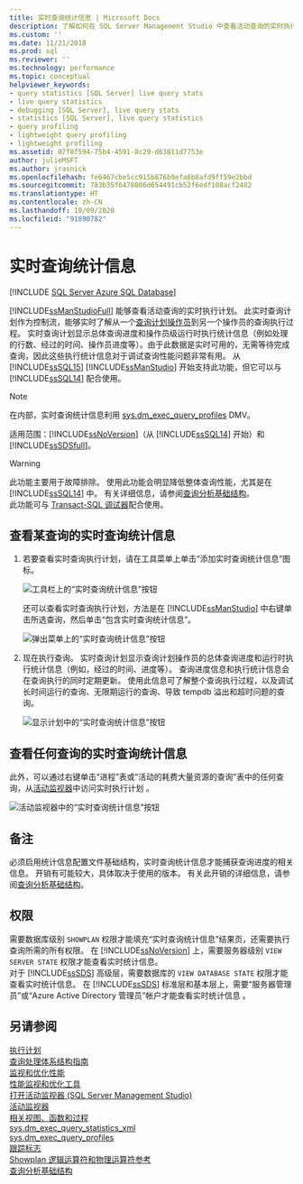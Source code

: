 ```yaml
---
title: 实时查询统计信息 | Microsoft Docs
description: 了解如何在 SQL Server Management Studio 中查看活动查询的实时执行计划。 使用执行统计信息调试查询性能问题。
ms.custom: ''
ms.date: 11/21/2018
ms.prod: sql
ms.reviewer: ''
ms.technology: performance
ms.topic: conceptual
helpviewer_keywords:
- query statistics [SQL Server] live query stats
- live query statistics
- debugging [SQL Server], live query stats
- statistics [SQL Server], live query statistics
- query profiling
- lightweight query profiling
- lightweight profiling
ms.assetid: 07f8f594-75b4-4591-8c29-d63811d7753e
author: julieMSFT
ms.author: jrasnick
ms.openlocfilehash: fe6467cbe5cc915b876b9efa6b8afd9ff59e2bbd
ms.sourcegitcommit: 783b35f6478006d654491cb52f6edf108acf2482
ms.translationtype: HT
ms.contentlocale: zh-CN
ms.lasthandoff: 10/09/2020
ms.locfileid: "91890782"
---
```

# <a name="live-query-statistics"></a>实时查询统计信息
[!INCLUDE [SQL Server Azure SQL Database](../../includes/applies-to-version/sql-asdb.md)]

[!INCLUDE[ssManStudioFull](../../includes/ssmanstudiofull-md.md)] 能够查看活动查询的实时执行计划。 此实时查询计划作为控制流，能够实时了解从一个[查询计划操作员](../../relational-databases/showplan-logical-and-physical-operators-reference.md)到另一个操作员的查询执行过程。 实时查询计划显示总体查询进度和操作员级运行时执行统计信息（例如处理的行数、经过的时间、操作员进度等）。由于此数据是实时可用的，无需等待完成查询，因此这些执行统计信息对于调试查询性能问题非常有用。 从 [!INCLUDE[ssSQL15](../../includes/sssql15-md.md)] [!INCLUDE[ssManStudio](../../includes/ssmanstudio-md.md)] 开始支持此功能，但它可以与 [!INCLUDE[ssSQL14](../../includes/sssql14-md.md)] 配合使用。  

> [!NOTE]
> 在内部，实时查询统计信息利用 [sys.dm_exec_query_profiles](../../relational-databases/system-dynamic-management-views/sys-dm-exec-query-profiles-transact-sql.md) DMV。
  
适用范围：[!INCLUDE[ssNoVersion](../../includes/ssnoversion-md.md)]（从 [!INCLUDE[ssSQL14](../../includes/sssql14-md.md)] 开始）和 [!INCLUDE[ssSDSfull](../../includes/sssdsfull-md.md)]。  
  
> [!WARNING]  
> 此功能主要用于故障排除。 使用此功能会明显降低整体查询性能，尤其是在 [!INCLUDE[ssSQL14](../../includes/sssql14-md.md)] 中。 有关详细信息，请参阅[查询分析基础结构](../../relational-databases/performance/query-profiling-infrastructure.md)。  
> 此功能可与 [Transact-SQL 调试器](../../ssms/scripting/configure-firewall-rules-before-running-the-tsql-debugger.md)配合使用。  
  
## <a name="to-view-live-query-statistics-for-one-query"></a>查看某查询的实时查询统计信息 
  
1.  若要查看实时查询执行计划，请在工具菜单上单击“添加实时查询统计信息”图标。  
  
     ![工具栏上的“实时查询统计信息”按钮](../../relational-databases/performance/media/livequerystatstoolbar.png "工具栏上的“实时查询统计信息”按钮")  
  
     还可以查看实时查询执行计划，方法是在 [!INCLUDE[ssManStudio](../../includes/ssmanstudio-md.md)] 中右键单击所选查询，然后单击“包含实时查询统计信息”。  
  
     ![弹出菜单上的“实时查询统计信息”按钮](../../relational-databases/performance/media/livequerystatsmenu.png "弹出菜单上的“实时查询统计信息”按钮")  
  
2.  现在执行查询。 实时查询计划显示查询计划操作员的总体查询进度和运行时执行统计信息（例如，经过的时间、进度等）。 查询进度信息和执行统计信息会在查询执行的同时定期更新。 使用此信息可了解整个查询执行过程，以及调试长时间运行的查询、无限期运行的查询、导致 tempdb 溢出和超时问题的查询。  
  
     ![显示计划中的“实时查询统计信息”按钮](../../relational-databases/performance/media/livequerystatsplan.png "显示计划中的“实时查询统计信息”按钮")  
  
## <a name="to-view-live-query-statistics-for-any-query"></a>查看任何查询的实时查询统计信息 

此外，可以通过右键单击“进程”表或“活动的耗费大量资源的查询”表中的任何查询，从[活动监视器](../../relational-databases/performance-monitor/activity-monitor.md)中访问实时执行计划  。  
  
 ![活动监视器中的“实时查询统计信息”按钮](../../relational-databases/performance/media/livequerystatsactmon.png "活动监视器中的“实时查询统计信息”按钮")  
  
## <a name="remarks"></a>备注  
 必须启用统计信息配置文件基础结构，实时查询统计信息才能捕获查询进度的相关信息。 开销有可能较大，具体取决于使用的版本。 有关此开销的详细信息，请参阅[查询分析基础结构](../../relational-databases/performance/query-profiling-infrastructure.md)。
  
## <a name="permissions"></a>权限  
需要数据库级别 `SHOWPLAN` 权限才能填充“实时查询统计信息”结果页，还需要执行查询所需的所有权限。
在 [!INCLUDE[ssNoVersion](../../includes/ssnoversion-md.md)] 上，需要服务器级别 `VIEW SERVER STATE` 权限才能查看实时统计信息。  
对于 [!INCLUDE[ssSDS](../../includes/sssds-md.md)] 高级层，需要数据库的 `VIEW DATABASE STATE` 权限才能查看实时统计信息。 在 [!INCLUDE[ssSDS](../../includes/sssds-md.md)] 标准层和基本层上，需要“服务器管理员”或“Azure Active Directory 管理员”帐户才能查看实时统计信息 。
  
## <a name="see-also"></a>另请参阅  
 [执行计划](../../relational-databases/performance/execution-plans.md)    
 [查询处理体系结构指南](../../relational-databases/query-processing-architecture-guide.md)    
 [监视和优化性能](../../relational-databases/performance/monitor-and-tune-for-performance.md)     
 [性能监视和优化工具](../../relational-databases/performance/performance-monitoring-and-tuning-tools.md)     
 [打开活动监视器 (SQL Server Management Studio)](../../relational-databases/performance-monitor/open-activity-monitor-sql-server-management-studio.md)     
 [活动监视器](../../relational-databases/performance-monitor/activity-monitor.md)     
 [相关视图、函数和过程](../../relational-databases/performance/monitoring-performance-by-using-the-query-store.md)     
 [sys.dm_exec_query_statistics_xml](../../relational-databases/system-dynamic-management-views/sys-dm-exec-query-statistics-xml-transact-sql.md)     
 [sys.dm_exec_query_profiles](../../relational-databases/system-dynamic-management-views/sys-dm-exec-query-profiles-transact-sql.md)     
 [跟踪标志](../../t-sql/database-console-commands/dbcc-traceon-trace-flags-transact-sql.md)    
 [Showplan 逻辑运算符和物理运算符参考](../../relational-databases/showplan-logical-and-physical-operators-reference.md)     
 [查询分析基础结构](../../relational-databases/performance/query-profiling-infrastructure.md)